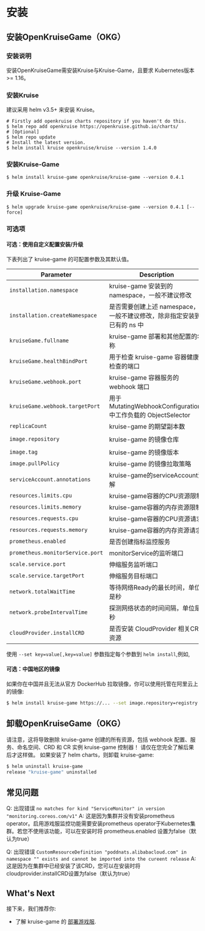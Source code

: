 # 安装

## 安装OpenKruiseGame（OKG）

### 安装说明

安装OpenKruiseGame需安装Kruise与Kruise-Game，且要求 Kubernetes版本 >= 1.16。

### 安装Kruise

建议采用 helm v3.5+ 来安装 Kruise。

```shell
# Firstly add openkruise charts repository if you haven't do this.
$ helm repo add openkruise https://openkruise.github.io/charts/
# [Optional]
$ helm repo update
# Install the latest version.
$ helm install kruise openkruise/kruise --version 1.4.0
```

### 安装Kruise-Game

```shell
$ helm install kruise-game openkruise/kruise-game --version 0.4.1
```

### 升级 Kruise-Game

```shell
$ helm upgrade kruise-game openkruise/kruise-game --version 0.4.1 [--force]
```

### 可选项

#### 可选：使用自定义配置安装/升级

下表列出了 kruise-game 的可配置参数及其默认值。

| Parameter                          | Description                                            | Default                          |
|------------------------------------|--------------------------------------------------------|----------------------------------|
| `installation.namespace`           | kruise-game 安装到的 namespace，一般不建议修改                     | `kruise-game-system`             |
| `installation.createNamespace`     | 是否需要创建上述 namespace，一般不建议修改，除非指定安装到已有的 ns 中             | `true`                           |
| `kruiseGame.fullname`              | kruise-game 部署和其他配置的名称                                 | `kruise-game-controller-manager` |
| `kruiseGame.healthBindPort`        | 用于检查 kruise-game 容器健康检查的端口                             | `8082`                           |
| `kruiseGame.webhook.port`          | kruise-game 容器服务的 webhook 端口                           | `443`                            |
| `kruiseGame.webhook.targetPort`    | 用于 MutatingWebhookConfigurations 中工作负载的 ObjectSelector | `9876`                           |
| `replicaCount`                     | kruise-game 的期望副本数                                     | `1`                              |
| `image.repository`                 | kruise-game 的镜像仓库                                      | `openkruise/kruise-game-manager` |
| `image.tag`                        | kruise-game 的镜像版本                                      | `v0.4.1`                         |
| `image.pullPolicy`                 | kruise-game 的镜像拉取策略                                    | `Always`                         |
| `serviceAccount.annotations`       | kruise-game的serviceAccount注解                           | ` `                              |
| `resources.limits.cpu`             | kruise-game容器的CPU资源限制                                  | `500m`                           |
| `resources.limits.memory`          | kruise-game容器的内存资源限制                                   | `1Gi`                            |
| `resources.requests.cpu`           | kruise-game容器的CPU资源请求                                  | `10m`                            |
| `resources.requests.memory`        | kruise-game容器的内存资源请求                                   | `64Mi`                           |
| `prometheus.enabled`               | 是否创建指标监控服务                                             | `true`                           |
| `prometheus.monitorService.port`   | monitorService的监听端口                                    | `8080`                           |
| `scale.service.port`               | 伸缩服务监听端口                                               | `6000`                           |
| `scale.service.targetPort`         | 伸缩服务目标端口                                               | `6000`                           |
| `network.totalWaitTime`            | 等待网络Ready的最长时间，单位是秒                                    | `60`                             |
| `network.probeIntervalTime`        | 探测网络状态的时间间隔，单位是秒                                       | `5`                              |
| `cloudProvider.installCRD`         | 是否安装 CloudProvider 相关CRD资源                             | `true`                           |

使用 `--set key=value[,key=value]` 参数指定每个参数到 `helm install`,例如,

#### 可选：中国地区的镜像

如果你在中国并且无法从官方 DockerHub 拉取镜像，你可以使用托管在阿里云上的镜像:

```bash
$ helm install kruise-game https://... --set image.repository=registry.cn-hangzhou.aliyuncs.com/acs/kruise-game-manager
```

## 卸载OpenKruiseGame（OKG）

请注意，这将导致删除 kruise-game 创建的所有资源，包括 webhook 配置、服务、命名空间、CRD 和 CR 实例 kruise-game 控制器！
请仅在您完全了解后果后才这样做。
如果安装了 helm charts，则卸载 kruise-game:

```bash
$ helm uninstall kruise-game
release "kruise-game" uninstalled
```

## 常见问题

Q: 出现错误 `no matches for kind "ServiceMonitor" in version "monitoring.coreos.com/v1"`
A: 这是因为集群并没有安装prometheus operator。启用游戏服监控功能需要安装prometheus operator于Kubernetes集群。若您不使用该功能，可以在安装时将 prometheus.enabled 设置为false（默认为true）

Q: 出现错误 `CustomResourceDefinition "poddnats.alibabacloud.com" in namespace "" exists and cannot be imported into the cureent release`
A: 这是因为在集群中已经安装了该CRD，您可以在安装时将cloudprovider.installCRD设置为false（默认为true）

## What's Next
接下来，我们推荐你:
- 了解 kruise-game 的 [部署游戏服](user-manuals/deploy-gameservers.md).